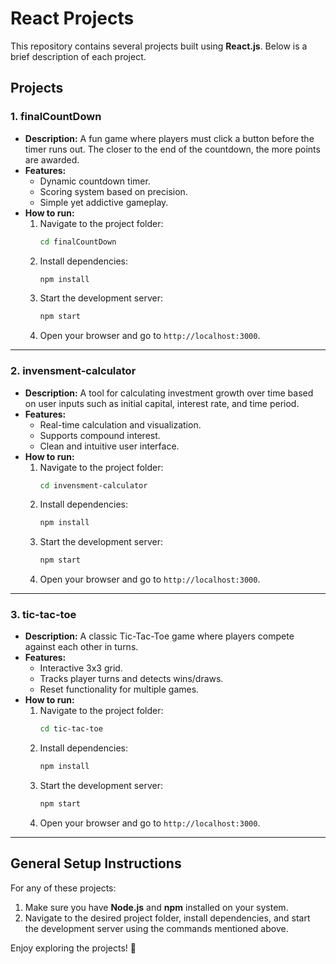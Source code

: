 # React Projects

This repository contains several projects built using **React.js**. Below is a brief description of each project.

## Projects

### 1. **finalCountDown**

- **Description:** A fun game where players must click a button before the timer runs out. The closer to the end of the countdown, the more points are awarded.
- **Features:**
  - Dynamic countdown timer.
  - Scoring system based on precision.
  - Simple yet addictive gameplay.
- **How to run:**
  1.  Navigate to the project folder:
      ```bash
      cd finalCountDown
      ```
  2.  Install dependencies:
      ```bash
      npm install
      ```
  3.  Start the development server:
      ```bash
      npm start
      ```
  4.  Open your browser and go to `http://localhost:3000`.

---

### 2. **invensment-calculator**

- **Description:** A tool for calculating investment growth over time based on user inputs such as initial capital, interest rate, and time period.
- **Features:**
  - Real-time calculation and visualization.
  - Supports compound interest.
  - Clean and intuitive user interface.
- **How to run:**
  1.  Navigate to the project folder:
      ```bash
      cd invensment-calculator
      ```
  2.  Install dependencies:
      ```bash
      npm install
      ```
  3.  Start the development server:
      ```bash
      npm start
      ```
  4.  Open your browser and go to `http://localhost:3000`.

---

### 3. **tic-tac-toe**

- **Description:** A classic Tic-Tac-Toe game where players compete against each other in turns.
- **Features:**
  - Interactive 3x3 grid.
  - Tracks player turns and detects wins/draws.
  - Reset functionality for multiple games.
- **How to run:**
  1.  Navigate to the project folder:
      ```bash
      cd tic-tac-toe
      ```
  2.  Install dependencies:
      ```bash
      npm install
      ```
  3.  Start the development server:
      ```bash
      npm start
      ```
  4.  Open your browser and go to `http://localhost:3000`.

---

## General Setup Instructions

For any of these projects:

1. Make sure you have **Node.js** and **npm** installed on your system.
2. Navigate to the desired project folder, install dependencies, and start the development server using the commands mentioned above.

Enjoy exploring the projects! 🎉

